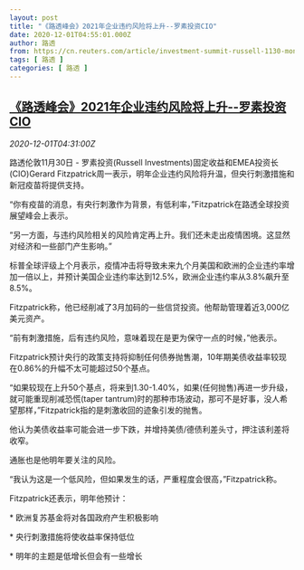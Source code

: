 ```yaml
---
layout: post
title: "《路透峰会》2021年企业违约风险将上升--罗素投资CIO"
date: 2020-12-01T04:55:01.000Z
author: 路透
from: https://cn.reuters.com/article/investment-summit-russell-1130-mon-idCNKBS28B3OE
tags: [ 路透 ]
categories: [ 路透 ]
---
```

<!--1606798501000-->
[《路透峰会》2021年企业违约风险将上升--罗素投资CIO](https://cn.reuters.com/article/investment-summit-russell-1130-mon-idCNKBS28B3OE)
------

<div>
<div><i>2020-12-01T04:31:00Z</i></div><p>路透伦敦11月30日 - 罗素投资(Russell Investments)固定收益和EMEA投资长(CIO)Gerard Fitzpatrick周一表示，明年企业违约风险将升温，但央行刺激措施和新冠疫苗将提供支持。</p><p>“你有疫苗的消息，有央行刺激作为背景，有低利率，”Fitzpatrick在路透全球投资展望峰会上表示。</p><p>“另一方面，与违约风险相关的风险肯定再上升。我们还未走出疫情困境。这显然对经济和一些部门产生影响。”</p><p>标普全球评级上个月表示，疫情冲击将导致未来九个月美国和欧洲的企业违约率增加一倍以上，并预计美国企业违约率达到12.5%，欧洲企业违约率从3.8%飙升至8.5%。</p><p>Fitzpatrick称，他已经削减了3月加码的一些信贷投资。他帮助管理着近3,000亿美元资产。</p><p>“前有刺激措施，后有违约风险，意味着现在是更为保守一点的时候，”他表示。</p><p>Fitzpatrick预计央行的政策支持将抑制任何债券抛售潮，10年期美债收益率较现在0.86%的升幅不太可能超过50个基点。</p><p>“如果较现在上升50个基点，将来到1.30-1.40%，如果(任何抛售)再进一步升级，就可能重现削减恐慌(taper tantrum)时的那种市场波动，那可不是好事，没人希望那样，”Fitzpatrick指的是刺激收回的迹象引发的抛售。</p><p>他认为美债收益率可能会进一步下跌，并增持美债/德债利差头寸，押注该利差将收窄。</p><p>通胀也是他明年要关注的风险。</p><p>“我认为这是一个低风险，但如果发生的话，严重程度会很高，”Fitzpatrick称。</p><p>Fitzpatrick还表示，明年他预计：</p><p>* 欧洲复苏基金将对各国政府产生积极影响</p><p>* 央行刺激措施将使收益率保持低位</p><p>* 明年的主题是低增长但会有一些增长</p>
</div>
